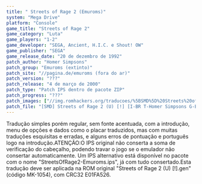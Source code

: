 ```yaml
---
title: " Streets of Rage 2 (Emuroms)"
system: "Mega Drive"
platform: "Console"
game_title: "Streets of Rage 2"
game_category: "Luta"
game_players: "1-2"
game_developer: "SEGA, Ancient, H.I.C. e Shout! OW"
game_publisher: "SEGA"
game_release_date: "20 de dezembro de 1992"
patch_author: "Homer Simpsons"
patch_group: "Emuroms (extinto)"
patch_site: "//pagina.de/emuroms (fora do ar)"
patch_version: "???"
patch_release: "4 de março de 2000"
patch_type: "Patch IPS dentro de pacote ZIP"
patch_progress: "???"
patch_images: ["//img.romhackers.org/traducoes/%5BSMD%5D%20Streets%20of%20Rage%202%20-%20Emuroms%20-%201.png","//img.romhackers.org/traducoes/%5BSMD%5D%20Streets%20of%20Rage%202%20-%20Emuroms%20-%202.png","//img.romhackers.org/traducoes/%5BSMD%5D%20Streets%20of%20Rage%202%20-%20Emuroms%20-%203.png"]
patch_file: "[SMD] Streets of Rage 2 (U) [!] [I-BR T-Homer Simpsons G-Emuroms A-1999].zip"
---
```

Tradução simples porém regular, sem fonte acentuada, com a introdução, menu de opções e dados como o placar traduzidos, mas com muitas traduções esquisitas e erradas, e alguns erros de pontuação e português logo na introdução.ATENÇÃO:O IPS original não conserta a soma de verificação do cabeçalho, podendo travar o jogo se o emulador não consertar automaticamente. Um IPS alternativo está disponível no pacote com o nome "StreetsOfRage2-Emuroms.ips", já com tudo consertado.Esta tradução deve ser aplicada na ROM original "Streets of Rage 2 (U) [!].gen" (código MK-1054), com CRC32 E01FA526.
